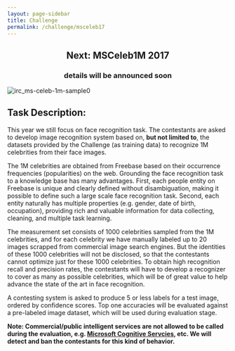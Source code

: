 ```yaml
---
layout: page-sidebar
title: Challenge
permalink: /challenge/msceleb17
---
```


## <center>Next: MSCeleb1M 2017</center>
### <center>details will be announced soon</center>
![irc_ms-celeb-1m-sample0](../assets/irc_ms-celeb-1m-sample0.jpg)

## Task Description:

This year we still focus on face recognition task. The contestants are asked to develop image recognition system based on, **but not limited to**, the datasets provided by the Challenge (as training data) to recognize 1M celebrities from their face images.

The 1M celebrities are obtained from Freebase based on their occurrence frequencies (popularities) on the web. Grounding the face recognition task to a knowledge base has many advantages. First, each people entity on Freebase is unique and clearly defined without disambiguation, making it possible to define such a large scale face recognition task. Second, each entity naturally has multiple properties (e.g. gender, date of birth, occupation), providing rich and valuable information for data collecting, cleaning, and multiple task learning.

The measurement set consists of 1000 celebrities sampled from the 1M celebrities, and for each celebrity we have manually labeled up to 20 images scrapped from commercial image search engines. But the identities of these 1000 celebrities will not be disclosed, so that the contestants cannot optimize just for these 1000 celebrities. To obtain high recognition recall and precision rates, the contestants will have to develop a recognizer to cover as many as possible celebrities, which will be of great value to help advance the state of the art in face recognition.

A contesting system is asked to produce 5 or less labels for a test image, ordered by confidence scores. Top one accuracies will be evaluated against a pre-labeled image dataset, which will be used during evaluation stage.

**Note: Commercial/public intelligent services are not allowed to be called during the evaluation, e.g. [Microsoft Cognitive Servcies](https://www.microsoft.com/cognitive-services), etc. We will detect and ban the contestants for this kind of behavior.**